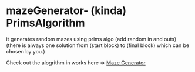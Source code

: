 # mazeGenerator- (kinda) PrimsAlgorithm
it generates random mazes using prims algo
(add random in and outs)
(there is always one solution from (start block) to (final block) which can be chosen by you.)

Check out the alogrithm in works here => [Maze Generator](https://malikgaurav626.github.io/mazeGenerator-PrimsAlgorithm/)
